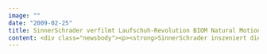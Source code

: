 ```yaml
---
image: ""
date: "2009-02-25"
title: SinnerSchrader verfilmt Laufschuh-Revolution BIOM Natural Motion by ECCO
content: <div class="newsbody"><p><strong>SinnerSchrader inszeniert die innovative Laufschuhreihe BIOM Natural Motion by ECCO mit großformatigen Videos im Web. ECCO hat mit BIOM den Laufschuh neu erfunden ("The next breakthrough in running is not from a sports company").</strong></p><p>Die Kampagne zur Markteinführung von BIOM setzt auf integrierte Kommunikation und das Medium Internet. Kernstück ist die internationale Markenwebsite, die zum Produktlaunch an den Start geht. Sie wird mit einer Onlinebannerkampagne sowie mit Printwerbung und PR begleitet.</p><p>Die Website erzählt die Geschichte der Laufschuh-Revolution BIOM aus der Perspektive der Läufer. Im Fokus stehen die drei Konsumentengruppen Serious-, Fitness- und Occasional Runner, für die BIOM jeweils passende Laufschuhvarianten anbietet.</p><p>In bildschirmfüllenden Videosequenzen erklären Läufer die Philosophie des innovativen Laufschuhs. Das Produkt selbst wird in 360-Grad-Aufnahmen mit einer aufsehenerregenden Zoomfunktion gezeigt. Eine Reihe von VIP-Testern werden demnächst auf der Website über ihre Erfahrungen mit BIOM berichten. Die Creative Direction lag bei Marja Annecke, Director Creative Concept von SinnerSchrader.</p><p>"Die Philosophie der Natural Motion beruht auf dem Gedanken, dass jeder Knochen und Muskel, jede Sehne und jedes Band in unserem Fuß zum Laufen geschaffen sind", erläutert Wibke Rolf Wahlers, die bei ECCO für die Kampagnenentwicklung verantwortlich ist. Während die herkömmlichen Dämpfungs- und Motion-Control-Konzepte anderer Laufschuhhersteller den Fuß in jeglicher Form unterstützen, regt der BIOM-Schuh den Körper an, sein eigenes Potential zu nutzen.</p><p>ECCO hat BIOM in Zusammenarbeit mit dem dänischen Weltklasse-Triathleten Torbjørn Sindballe entwickelt. Der innovative Laufschuh basiert auf Untersuchungen der Deutschen Sporthochschule Köln zum Thema Natural Motion. Besonders belastbares Yak-Leder, leichtes Gewicht, genaueste Verarbeitung und die auf den Erkenntnissen der Biomechanik basierte Technologie machen BIOM zu einem einzigartigen Laufschuh.</p></div>
---
```


